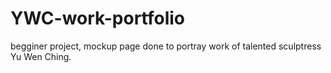 # YWC-work-portfolio
begginer project, mockup page done to portray work of talented sculptress Yu Wen Ching.
